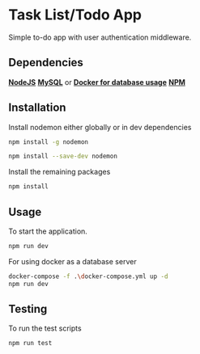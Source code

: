 # Task List/Todo App

Simple to-do app with user authentication middleware.

## Dependencies

**[NodeJS](https://nodejs.org/en/)**
**[MySQL](https://www.apachefriends.org/download.html)** or **[Docker for database usage](https://docs.docker.com/get-docker/)**
**[NPM](https://www.npmjs.com/get-npm)**

## Installation

Install nodemon either globally or in dev dependencies

```bash
npm install -g nodemon
```

```bash
npm install --save-dev nodemon
```

Install the remaining packages

```bash
npm install
```

## Usage

To start the application.
```bash
npm run dev
```

For using docker as a database server
```bash
docker-compose -f .\docker-compose.yml up -d
npm run dev
```

## Testing

To run the test scripts

```bash
npm run test
```